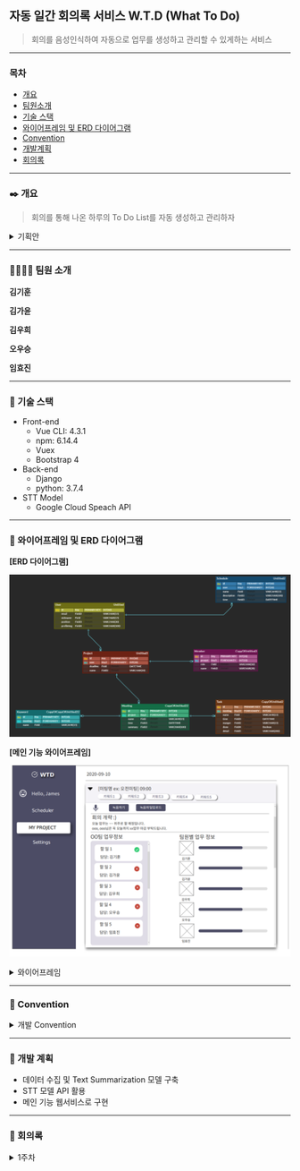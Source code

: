 ## 자동 일간 회의록 서비스 W.T.D (What To Do)

> 회의를 음성인식하여 자동으로 업무를 생성하고 관리할 수 있게하는 서비스

<hr>

### 목차

- [개요](#-개요)
- [팀원소개](#-팀원-소개)
- [기술 스택](#-기술-스택)
- [와이어프레임 및 ERD 다이어그램](#-와이어프레임-및-erd-다이어그램)
- [Convention](#-convention)
- [개발계획](#-개발-계획)
- [회의록](#-회의록)

<hr>

### :black_nib: 개요

> 회의를 통해 나온 하루의 To Do List를 자동 생성하고 관리하자

<details>
    <summary>기획안</summary>
    <ul>
        <a href="Document/Proposal/WTD 기획안.md"><li>WTD기획안</li></a>
    </ul>
</details>

<hr>

### 👨‍👨‍👧‍👦 팀원 소개

**김기훈**

**김가윤**

**김우희**

**오우승**

**임효진**

<hr>

### 🔧 기술 스택

- Front-end
  - Vue CLI: 4.3.1
  - npm: 6.14.4
  - Vuex
  - Bootstrap 4
- Back-end
  - Django
  - python: 3.7.4
- STT Model
  - Google Cloud Speach API

<hr>

### :bookmark_tabs: 와이어프레임 및 ERD 다이어그램

**[ERD 다이어그램]**

![ERD다이어그램](./images/README/wtderd.PNG)

**[메인 기능 와이어프레임]**

![메인와이어프레임](./images/README/mainwireframe.PNG)

<details>
    <summary>와이어프레임</summary>
    <ul>
        <a href="Document/Specification/WTD와이어프레임.pdf"><li>와이어프레임</li></a>
    </ul>
</details>

<hr>

### :pencil: Convention

<details>
    <summary>개발 Convention</summary>
    <ul>
        <a href="Document/Convention/쌒쓰리 Convention.md"><li>개발 Convention</li></a>
    </ul>
</details>

<hr>

### 📆 개발 계획

- 데이터 수집 및 Text Summarization 모델 구축
- STT 모델 API 활용
- 메인 기능 웹서비스로 구현

<hr>

### 📒 회의록

<details>
    <summary>1주차</summary>
    <ul>
        <a href="Document/Summary/2020-09-03_회의록.md"><li>2020-09-03_회의록</li></a>
        <a href="Document/Summary/2020-09-07_회의록.md"><li>2020-09-07_회의록</li></a>
        <a href="Document/Summary/2020-09-08_회의록.md"><li>2020-09-08_회의록</li></a>
        <a href="Document/Summary/2020-09-09_회의록.md"><li>2020-09-09_회의록</li></a>
        <a href="Document/Summary/2020-09-10_회의록.md"><li>2020-09-10_회의록</li></a>
        <a href="Document/Summary/2020-09-11 회의록.md"><li>2020-09-11_회의록</li></a>
        <a href="Document/Summary/2020-09-11 멘토링 피드백.md"><li>2020-09-11_멘토링 피드백</li></a>
        <a href="Document/Summary/2020-09-14 회의록.md"><li>2020-09-14_회의록</li></a>
        <a href="Document/Summary/2020-09-15 회의록.md"><li>2020-09-15_회의록</li></a>
        <a href="Document/Summary/2020-09-16 회의록.md"><li>2020-09-16_회의록</li></a>
    </ul>
</details>